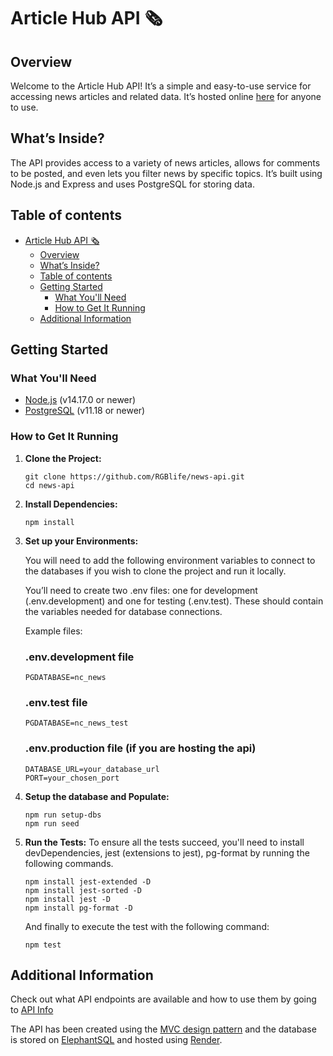 # Article Hub API 🗞️

## Overview
Welcome to the Article Hub API! It’s a simple and easy-to-use service for accessing news articles and related data. It’s hosted online [here](https://article-hub-api.onrender.com) for anyone to use.

## What’s Inside?
The API provides access to a variety of news articles, allows for comments to be posted, and even lets you filter news by specific topics. It’s built using Node.js and Express and uses PostgreSQL for storing data.

## Table of contents

- [Article Hub API 🗞️](#article-hub-api-️)
  - [Overview](#overview)
  - [What’s Inside?](#whats-inside)
  - [Table of contents](#table-of-contents)
  - [Getting Started](#getting-started)
    - [What You'll Need](#what-youll-need)
    - [How to Get It Running](#how-to-get-it-running)
  - [Additional Information](#additional-information)

## Getting Started

### What You'll Need
- <a href="https://nodejs.org">Node.js</a> (v14.17.0 or newer)
- <a href="https://www.postgresql.org/">PostgreSQL</a> (v11.18 or newer)

### How to Get It Running
1. **Clone the Project:**
   ```
   git clone https://github.com/RGBlife/news-api.git
   cd news-api
   ```
2. **Install Dependencies:**
   ```
   npm install
   ```
3. **Set up your Environments:**

    You will need to add the following environment variables to connect to the databases if you wish to clone the project and run it locally.

    You’ll need to create two .env files: one for development (.env.development) and one for testing (.env.test). These should contain the variables needed for database connections.

    Example files:
    ### .env.development file
    ```
    PGDATABASE=nc_news
    ```
    ### .env.test file
    ```
    PGDATABASE=nc_news_test
    ```
    ### .env.production file (if you are hosting the api)
    ``` 
    DATABASE_URL=your_database_url
    PORT=your_chosen_port
    ```
4. **Setup the database and Populate:**
    ```
    npm run setup-dbs
    npm run seed
    ```
5. **Run the Tests:**
    To ensure all the tests succeed, you'll need to install devDependencies, jest (extensions to jest), pg-format by running the following commands.
    ```
    npm install jest-extended -D
    npm install jest-sorted -D
    npm install jest -D
    npm install pg-format -D
    ```
    And finally to execute the test with the following command:
    ```
    npm test
    ```
## Additional Information

Check out what API endpoints are available and how to use them by going to [API Info](https://article-hub-api.onrender.com/api/)

The API has been created using the [MVC design pattern](https://developer.mozilla.org/en-US/docs/Glossary/MVC) and the database is stored on [ElephantSQL](https://www.elephantsql.com/) and hosted using [Render](https://render.com/).